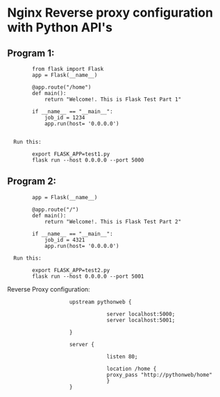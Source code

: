 # Nginx Reverse proxy configuration with Python API's

Program 1: 
----------

            from flask import Flask
            app = Flask(__name__)

            @app.route("/home")
            def main():
                return "Welcome!. This is Flask Test Part 1"

            if __name__ == "__main__":
                job_id = 1234
                app.run(host= '0.0.0.0')

    
      Run this: 

            export FLASK_APP=test1.py
            flask run --host 0.0.0.0 --port 5000
      
  
Program 2:
----------

            app = Flask(__name__)

            @app.route("/")
            def main():
                return "Welcome!. This is Flask Test Part 2"

            if __name__ == "__main__":
                job_id = 4321
                app.run(host= '0.0.0.0')

      Run this: 

            export FLASK_APP=test2.py
            flask run --host 0.0.0.0 --port 5001
   
   
   
   
   Reverse Proxy configuration:
   
                        upstream pythonweb {

                                    server localhost:5000;
                                    server localhost:5001;

                        }

                        server {

                                    listen 80;

                                    location /home {
                                    proxy_pass "http://pythonweb/home"
                                    }
                        }
